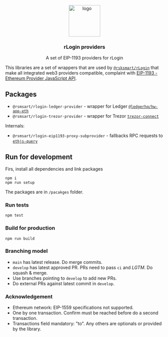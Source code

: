 <p align="middle">
    <img src="https://www.rsk.co/img/rsk_logo.svg" alt="logo" height="100" >
</p>
<h3 align="middle">rLogin providers</h3>
<p align="middle">
    A set of EIP-1193 providers for rLogin
</p>

This libraries are a set of wrappers that are used by [`@rsksmart/rLogin`](https://github.com/rsksmart/rLogin) that make all integrated web3 providers compatible, complaint with [EIP-1193 - Ethereum Provider JavaScript API](https://eips.ethereum.org/EIPS/eip-1193).

## Packages

- `@rsmsart/rlogin-ledger-provider` - wrapper for Ledger [`@ledgerhq/hw-app-eth`](https://github.com/LedgerHQ/ledgerjs/tree/master/packages/hw-app-eth)
- `@rsmsart/rlogin-trezor-provider` - wrapper for Trezor [`trezor-connect`](https://github.com/trezor/connect)

Internals:

- `@rsmsart/rlogin-eip1193-proxy-subprovider` - fallbacks RPC requests to [`ethjs-query`](https://github.com/ethjs/ethjs-query)

## Run for development

Firs, install all dependencies and link packages

```
npm i
npm run setup
```

The packages are in `/pacakges` folder.

### Run tests

```
npm test
```

### Build for production

```
npm run build
```

### Branching model

- `main` has latest release. Do merge commits.
- `develop` has latest approved PR. PRs need to pass `ci` and _LGTM_. Do squash & merge.
- Use branches pointing to `develop` to add new PRs.
- Do external PRs against latest commit in `develop`.

### Acknowledgement

- Ethereum network: EIP-1559 specifications not supported.
- One by one transaction. Confirm must be reached before do a second transaction.
- Transactions field mandatory: "to". Any others are optionals or provided by the library.
